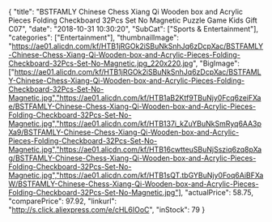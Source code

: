 {
	"title": "BSTFAMLY Chinese Chess Xiang Qi Wooden box and Acrylic Pieces Folding Checkboard 32Pcs Set No Magnetic Puzzle Game Kids Gift C07",
	"date": "2018-10-31 10:30:20",
	"SubCat": ["Sports & Entertainment"],
	"categories": ["Entertainment"],
	"thumbnailImage": "https://ae01.alicdn.com/kf/HTB1jRGOk2iSBuNkSnhJq6zDcpXac/BSTFAMLY-Chinese-Chess-Xiang-Qi-Wooden-box-and-Acrylic-Pieces-Folding-Checkboard-32Pcs-Set-No-Magnetic.jpg_220x220.jpg",
	"BigImage": ["https://ae01.alicdn.com/kf/HTB1jRGOk2iSBuNkSnhJq6zDcpXac/BSTFAMLY-Chinese-Chess-Xiang-Qi-Wooden-box-and-Acrylic-Pieces-Folding-Checkboard-32Pcs-Set-No-Magnetic.jpg","https://ae01.alicdn.com/kf/HTB1aB2Ktf9TBuNjy0Fcq6zeiFXae/BSTFAMLY-Chinese-Chess-Xiang-Qi-Wooden-box-and-Acrylic-Pieces-Folding-Checkboard-32Pcs-Set-No-Magnetic.jpg","https://ae01.alicdn.com/kf/HTB137i_kZuYBuNkSmRyq6AA3pXa9/BSTFAMLY-Chinese-Chess-Xiang-Qi-Wooden-box-and-Acrylic-Pieces-Folding-Checkboard-32Pcs-Set-No-Magnetic.jpg","https://ae01.alicdn.com/kf/HTB16cwtteuSBuNjSsziq6zq8pXag/BSTFAMLY-Chinese-Chess-Xiang-Qi-Wooden-box-and-Acrylic-Pieces-Folding-Checkboard-32Pcs-Set-No-Magnetic.jpg","https://ae01.alicdn.com/kf/HTB1sQT.tbGYBuNjy0Foq6AiBFXaW/BSTFAMLY-Chinese-Chess-Xiang-Qi-Wooden-box-and-Acrylic-Pieces-Folding-Checkboard-32Pcs-Set-No-Magnetic.jpg"],
	"actualPrice": 58.75,
	"comparePrice": 97.92,
	"linkurl": "http://s.click.aliexpress.com/e/cHL6IOoC",
	"inStock": 79
}
